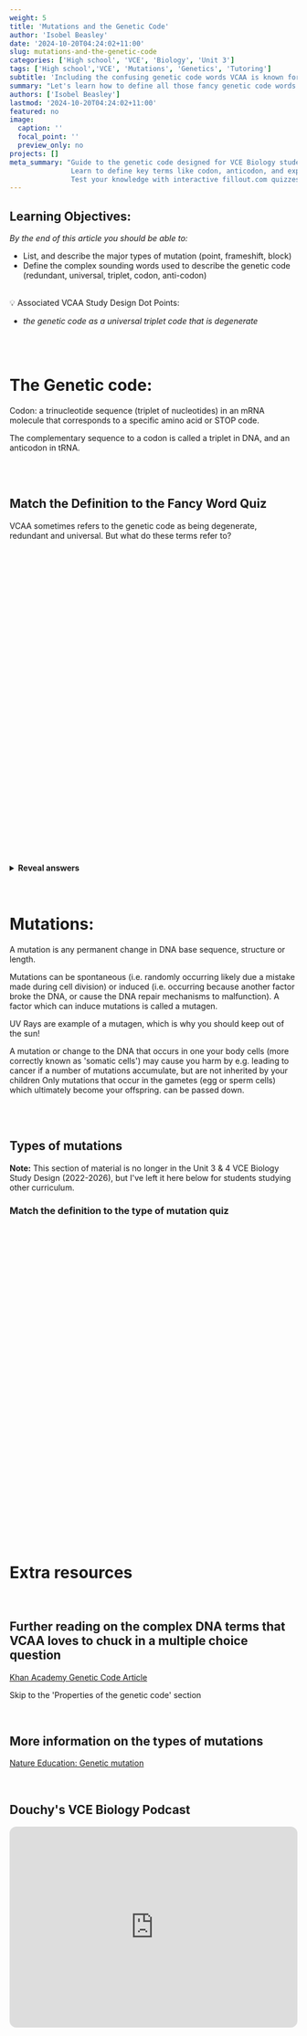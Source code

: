```yaml
---
weight: 5
title: 'Mutations and the Genetic Code'
author: 'Isobel Beasley'
date: '2024-10-20T04:24:02+11:00'
slug: mutations-and-the-genetic-code
categories: ['High school', 'VCE', 'Biology', 'Unit 3']
tags: ['High school','VCE', 'Mutations', 'Genetics', 'Tutoring']
subtitle: 'Including the confusing genetic code words VCAA is known for'
summary: "Let's learn how to define all those fancy genetic code words VCAA loves (redundant, degenerant, universal ...)"
authors: ['Isobel Beasley']
lastmod: '2024-10-20T04:24:02+11:00'
featured: no
image:
  caption: ''
  focal_point: ''
  preview_only: no
projects: []
meta_summary: "Guide to the genetic code designed for VCE Biology students. 
               Learn to define key terms like codon, anticodon, and explore different types of mutations, from point to frameshift. 
               Test your knowledge with interactive fillout.com quizzes."
---
```



## Learning Objectives:

*By the end of this article you should be able to:* 

- List, and describe the major types of mutation (point, frameshift, block)
- Define the complex sounding words used to describe the genetic code (redundant, universal, triplet, codon, anti-codon)

<br> 

<aside>
💡 Associated VCAA Study Design Dot Points: 
<br> 
<ul> <i> 
<li> the genetic code as a universal triplet code that is degenerate </li>
</i>
</ul>
</aside>

<br>
<br>

# The Genetic code:

Codon: a trinucleotide sequence (triplet of nucleotides) in an mRNA molecule that corresponds to a specific amino acid or STOP code.

The complementary sequence to a codon is called a triplet in DNA, and an anticodon in tRNA.

<br>
<br>

## Match the Definition to the Fancy Word Quiz

VCAA sometimes refers to the genetic code as being degenerate, redundant and universal. But what do these terms refer to?

<br> 


<div style="width:100%;height:500px;" data-fillout-id="n8UMv8h22Bus" data-fillout-embed-type="standard" data-fillout-inherit-parameters data-fillout-dynamic-resize></div><script src="https://server.fillout.com/embed/v1/"></script>

<!-- <iframe src="https://pollev-embeds.com/surveys/t1CfSJ1WsNNSlrlz52jMF/respond" width="800px" height="600px"></iframe> -->

<br>
<br> 

<details> <summary> <b> Reveal answers </b> </summary> 

1. <details> <summary> Antiparallel </summary>
   The two DNA strands run alongside each other in the opposite direction (with respect to the 5' phosphate and the 3' hydroxyl group)
    </details> 
2. <details> <summary> Redundant </summary> 
   Multiple different DNA sequences can encode the same amino acid / protein 
   </details>
3. <details> <summary> Degenerate </summary> 
   A change to a DNA sequence doesn't always result in a change to the protein it encodes
   </details> 
4. <details> <summary> Condensation Polymerisation </summary> 
   The phosphodiester backbone of a DNA strand forms from the addition of nucleotides, resulting in the loss of water
   </details> 
5. <details> <summary> Universal </summary> 
   The same DNA sequence encodes for the same protein no matter what organism it is in
    </details> 
6. <details> <summary> Gene </summary> 
   A DNA sequence which encodes a specific protein product
   </details> 
7. <details> <summary> Complementary Base Pairing </summary> 
   Particular nucleotides only ever pair up with each other using hydrogen bonds. (e.g. A - T, G - C)
   </details> 
   
<br>

</details> 


<br>
<br>



# Mutations:



A mutation is any permanent change in DNA base sequence, structure or length. 

Mutations can be spontaneous (i.e. randomly occurring likely due a mistake made during cell division) or induced (i.e. occurring because another factor broke the DNA, or cause the DNA repair mechanisms to malfunction). A factor which can induce mutations is called a mutagen. 

UV Rays are example of a mutagen, which is why you should keep out of the sun!

A mutation or change to the DNA that occurs in one your body cells (more correctly known as 'somatic cells') may cause you harm by e.g. leading to cancer if a number of mutations accumulate, but are not inherited by your children  Only mutations that occur in the gametes (egg or sperm cells) which ultimately become your offspring. can be passed down. 
 
 <br>
 <br>
 
## Types of mutations 

<b>Note:</b> This section of material is no longer in the Unit 3 & 4 VCE Biology Study Design (2022-2026), but I've left it here below for students studying other curriculum. 

<!--## Point Mutation: -->
<!--<iframe src="https://pollev-embeds.com/multiple_choice_polls/2i7n8kclwbZrMYgTnNC77/respond" width="800px" height="600px"></iframe>-->

<!-- A point mutation is a type of mutation in DNA or RNA in which one single nucleotide base is added, deleted or changed (usually frameshift when added/deleted)-->
<!--fillout quiz for mutation type -->

### Match the definition to the type of mutation quiz

<div style="width:100%;height:500px;" 
 data-fillout-id="fBCkcQkirhus" 
 data-fillout-embed-type="standard" 
 data-fillout-inherit-parameters data-fillout-dynamic-resize>
 </div>
 <script src="https://server.fillout.com/embed/v1/">
</script>

<br>

<!--<details> <summary> <b>Types of mutation definitions</b> </summary> 
<ul>
<li>
   <details> <summary> <b> Point: </b> </summary> 
   A point mutation is a type of mutation in DNA or RNA in which one single nucleotide base is added, deleted or changed (usually frameshift when added/deleted)
   </details> 
</li>
<li>
  <details> <summary> <b> Frameshift: </b> </summary>  When the addition or deletion of one or several (not multiples of three) cause the three base DNA triplet to change (changing the amino acid sequence)
  </details> 
</li>
<li>
  <details> <summary> <b> Block: </b> </summary> 
  Changes to segments of a chromosome, resulting in large scale changes in the DNA of an organism (and typically larger changes to the phenotype of an organism)
  </details> 
</li>
</ul> 
</details> 
-->

<br> 
<br>


# Extra resources

<br>

## Further reading on the complex DNA terms that VCAA loves to chuck in a multiple choice question

[Khan Academy Genetic Code Article](https://www.khanacademy.org/science/high-school-biology/hs-molecular-genetics/hs-rna-and-protein-synthesis/a/the-genetic-code)

Skip to the 'Properties of the genetic code' section

<br> 

## More information on the types of mutations 

[Nature Education: Genetic mutation](https://www.nature.com/scitable/topicpage/genetic-mutation-441/)

<br>

## Douchy's VCE Biology Podcast
 
<iframe style="border-radius:12px" src="https://open.spotify.com/embed/episode/4fBOVUKTTOSNyhXkFdsX3H?utm_source=generator" width="100%" height="352" frameBorder="0" allowfullscreen="" allow="autoplay; clipboard-write; encrypted-media; fullscreen; picture-in-picture" loading="lazy"></iframe>
